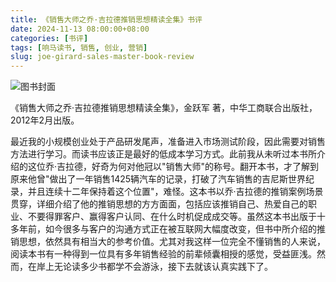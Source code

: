 ```yaml
---
title: 《销售大师之乔·吉拉德推销思想精读全集》书评
date: 2024-11-13 08:00:00+08:00
categories: [书评]
tags: [响马读书, 销售, 创业, 营销]
slug: joe-girard-sales-master-book-review
---
```


<div class="p-3 text-center">
  <img class="img-fluid" src="/images/2024/1113/book-cover.png" alt="图书封面">
</div>

《销售大师之乔·吉拉德推销思想精读全集》，金跃军 著，中华工商联合出版社，2012年2月出版。

最近我的小规模创业处于产品研发尾声，准备进入市场测试阶段，因此需要对销售方法进行学习。而读书应该正是最好的低成本学习方式。此前我从未听过本书所介绍的这位乔·吉拉德，好奇为何对他冠以"销售大师"的称号。翻开本书，才了解到原来他曾"做出了一年销售1425辆汽车的记录，打破了汽车销售的吉尼斯世界纪录，并且连续十二年保持着这个位置"，难怪。这本书以乔·吉拉德的推销案例场景贯穿，详细介绍了他的推销思想的方方面面，包括应该推销自己、热爱自己的职业、不要得罪客户、赢得客户认同、在什么时机促成成交等。虽然这本书出版于十多年前，如今很多与客户的沟通方式正在被互联网大幅度改变，但书中所介绍的推销思想，依然具有相当大的参考价值。尤其对我这样一位完全不懂销售的人来说，阅读本书有一种得到一位具有多年销售经验的前辈倾囊相授的感觉，受益匪浅。然而，在岸上无论读多少书都学不会游泳，接下去就该认真实践下了。
